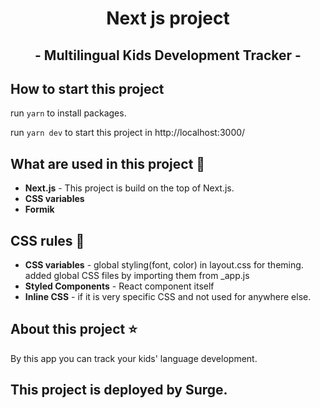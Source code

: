 <h1 align="center">
  Next js project
</h1>
<h2 align="center">
  - Multilingual Kids Development Tracker -
</h2>

## How to start this project

run `yarn` to install packages.

run `yarn dev` to start this project in http://localhost:3000/

## What are used in this project :game_die:

- **Next.js** - This project is build on the top of Next.js.
- **CSS variables**
- **Formik**

## CSS rules :bouquet:

- **CSS variables** - global styling(font, color) in layout.css for theming. added global CSS files by importing them from \_app.js
- **Styled Components** - React component itself
- **Inline CSS** - if it is very specific CSS and not used for anywhere else.

## About this project :star:

By this app you can track your kids' language development.

## This project is deployed by Surge.
